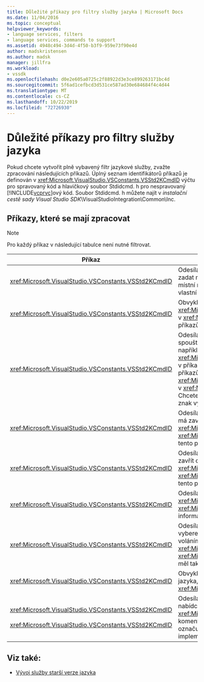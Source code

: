 ```yaml
---
title: Důležité příkazy pro filtry služby jazyka | Microsoft Docs
ms.date: 11/04/2016
ms.topic: conceptual
helpviewer_keywords:
- language services, filters
- language services, commands to support
ms.assetid: 4948c494-3d4d-4f50-b3f9-959e73f90e4d
author: madskristensen
ms.author: madsk
manager: jillfra
ms.workload:
- vssdk
ms.openlocfilehash: d0e2e605a0725c2f88922d3e3ce899263171bc4d
ms.sourcegitcommit: 5f6ad1cefbcd3d531ce587ad30e684684f4c4d44
ms.translationtype: MT
ms.contentlocale: cs-CZ
ms.lasthandoff: 10/22/2019
ms.locfileid: "72726930"
---
```

# <a name="important-commands-for-language-service-filters"></a>Důležité příkazy pro filtry služby jazyka
Pokud chcete vytvořit plně vybavený filtr jazykové služby, zvažte zpracování následujících příkazů. Úplný seznam identifikátorů příkazů je definován v <xref:Microsoft.VisualStudio.VSConstants.VSStd2KCmdID> výčtu pro spravovaný kód a hlavičkový soubor Stdidcmd. h pro nespravovaný [!INCLUDE[vcprvc](../../code-quality/includes/vcprvc_md.md)]ový kód. Soubor Stdidcmd. h můžete najít v *instalační cestě sady Visual Studio SDK*\VisualStudioIntegration\Common\Inc.

## <a name="commands-to-handle"></a>Příkazy, které se mají zpracovat

> [!NOTE]
> Pro každý příkaz v následující tabulce není nutné filtrovat.

|Příkaz|Popis|
|-------------|-----------------|
|<xref:Microsoft.VisualStudio.VSConstants.VSStd2KCmdID>|Odesílá se, když uživatel klikne pravým tlačítkem myši. Tento příkaz označuje, že je čas zadat místní nabídku. Pokud tento příkaz nezpracujete, textový editor nabídne výchozí místní nabídku bez příkazů specifických pro jazyk. Chcete-li do této nabídky zahrnout vlastní příkazy, zpracujte příkaz a zobrazte místní nabídku sami.|
|<xref:Microsoft.VisualStudio.VSConstants.VSStd2KCmdID>|Obvykle se posílá, když uživatel zadá CTRL + J. Voláním metody <xref:Microsoft.VisualStudio.TextManager.Interop.IVsTextView.UpdateCompletionStatus%2A> v <xref:Microsoft.VisualStudio.TextManager.Interop.IVsTextView> zobrazíte pole dokončování příkazů.|
|<xref:Microsoft.VisualStudio.VSConstants.VSStd2KCmdID>|Odesílá se, když uživatel zadá znak. Pomocí tohoto příkazu můžete určit, kdy se má zadat spouštěcí znak a poskytnout dokončování příkazů, popisy metod a textové značky, jako je například vybarvení syntaxe, spárování složených závorek a značky chyb. Zavolejte metodu <xref:Microsoft.VisualStudio.TextManager.Interop.IVsTextView.UpdateCompletionStatus%2A> v příkazu <xref:Microsoft.VisualStudio.TextManager.Interop.IVsTextView> for doplňování příkazů a metodu <xref:Microsoft.VisualStudio.TextManager.Interop.IVsMethodTipWindow.SetMethodData%2A> v <xref:Microsoft.VisualStudio.TextManager.Interop.IVsMethodTipWindow> pro tipy metod. Chcete-li zajistit podporu textových značek, sledujte tento příkaz, abyste zjistili, zda zadaný znak vyžaduje aktualizaci značek.|
|<xref:Microsoft.VisualStudio.VSConstants.VSStd2KCmdID>|Odesílá se, když uživatel zadá klávesu ENTER. Pomocí tohoto příkazu můžete určit, kdy se má zavřít okno s popisem metody voláním metody <xref:Microsoft.VisualStudio.TextManager.Interop.IVsMethodData.OnDismiss%2A> v <xref:Microsoft.VisualStudio.TextManager.Interop.IVsMethodData>. Ve výchozím nastavení se tento příkaz zpracuje v zobrazení text.|
|<xref:Microsoft.VisualStudio.VSConstants.VSStd2KCmdID>|Odesílá se, když uživatel zadá klávesu BACKSPACE. Monitorování, které určuje, kdy se má zavřít okno s popisem metody voláním metody <xref:Microsoft.VisualStudio.TextManager.Interop.IVsMethodData.OnDismiss%2A> v <xref:Microsoft.VisualStudio.TextManager.Interop.IVsMethodData>. Ve výchozím nastavení se tento příkaz zpracuje v zobrazení text.|
|<xref:Microsoft.VisualStudio.VSConstants.VSStd2KCmdID>|Odesílá se z nabídky nebo klávesových zkratek. Voláním metody <xref:Microsoft.VisualStudio.TextManager.Interop.IVsTextView.UpdateTipWindow%2A> v <xref:Microsoft.VisualStudio.TextManager.Interop.IVsTextView> aktualizujte okno Tip o informace o parametrech.|
|<xref:Microsoft.VisualStudio.VSConstants.VSStd2KCmdID>|Odesílá se, když uživatel najede myší na proměnnou nebo umístí kurzor na proměnnou a vybere v nabídce **Upravit** **rychlé informace** z **IntelliSense** . Vrátí typ proměnné v tipu voláním metody <xref:Microsoft.VisualStudio.TextManager.Interop.IVsTextView.UpdateTipWindow%2A> v <xref:Microsoft.VisualStudio.TextManager.Interop.IVsTextView>. Pokud je ladění aktivní, Tip by měl také zobrazit hodnotu proměnné.|
|<xref:Microsoft.VisualStudio.VSConstants.VSStd2KCmdID>|Obvykle se posílá, když uživatel zadá CTRL + MEZERNÍK. Tento příkaz oznamuje službě jazyka, aby na <xref:Microsoft.VisualStudio.TextManager.Interop.IVsTextView> volala metodu <xref:Microsoft.VisualStudio.TextManager.Interop.IVsTextView.UpdateCompletionStatus%2A>.|
|<xref:Microsoft.VisualStudio.VSConstants.VSStd2KCmdID><br /><br /> <xref:Microsoft.VisualStudio.VSConstants.VSStd2KCmdID>|Odesílá se z nabídky, obvykle se jedná o **Výběr komentáře** nebo **Odkomentovat výběr** v nabídce **Upřesnit** v nabídce **Upravit** . <xref:Microsoft.VisualStudio.VSConstants.VSStd2KCmdID> označuje, že uživatel chce komentovat vybraný text;  <xref:Microsoft.VisualStudio.VSConstants.VSStd2KCmdID> označuje, že uživatel chce zrušit komentář k vybranému textu. Tyto příkazy mohou být implementovány pouze pomocí jazykové služby.|

## <a name="see-also"></a>Viz také:
- [Vývoj služby starší verze jazyka](../../extensibility/internals/developing-a-legacy-language-service.md)
